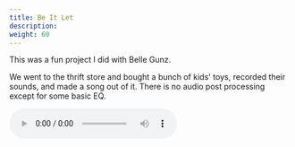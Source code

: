 ```yaml
---
title: Be It Let
description: 
weight: 60
---
```

This was a fun project I did with Belle Gunz. 

We went to the thrift store and bought a bunch of kids' toys, recorded their sounds, and made a song out of it. There is no audio post processing except for some basic EQ.

<audio controls>
  <source src="/beitlet.wav" type="audio/wav">
</audio>